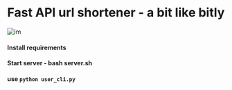 # Fast API url shortener - a bit like bitly

![im](https://github.com/RGGH/url_shortener/blob/main/docs/2022-07-29%2016-57-30.gif)

#### Install requirements
#### Start server - bash server.sh
#### use `python user_cli.py`
